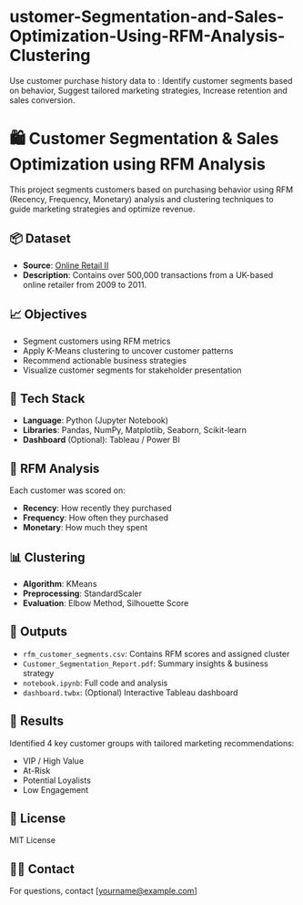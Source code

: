 # ustomer-Segmentation-and-Sales-Optimization-Using-RFM-Analysis-Clustering
Use customer purchase history data to : Identify customer segments based on behavior, Suggest tailored marketing strategies, Increase retention and sales conversion.


# 🛍️ Customer Segmentation & Sales Optimization using RFM Analysis

This project segments customers based on purchasing behavior using RFM (Recency, Frequency, Monetary) analysis and clustering techniques to guide marketing strategies and optimize revenue.

## 📦 Dataset

- **Source**: [Online Retail II](https://www.kaggle.com/datasets/mashlyn/online-retail-ii-uci)
- **Description**: Contains over 500,000 transactions from a UK-based online retailer from 2009 to 2011.

## 📈 Objectives

- Segment customers using RFM metrics
- Apply K-Means clustering to uncover customer patterns
- Recommend actionable business strategies
- Visualize customer segments for stakeholder presentation

## 🧰 Tech Stack

- **Language**: Python (Jupyter Notebook)
- **Libraries**: Pandas, NumPy, Matplotlib, Seaborn, Scikit-learn
- **Dashboard** (Optional): Tableau / Power BI

## 🧮 RFM Analysis

Each customer was scored on:
- **Recency**: How recently they purchased
- **Frequency**: How often they purchased
- **Monetary**: How much they spent

## 📊 Clustering

- **Algorithm**: KMeans
- **Preprocessing**: StandardScaler
- **Evaluation**: Elbow Method, Silhouette Score

## 📁 Outputs

- `rfm_customer_segments.csv`: Contains RFM scores and assigned cluster
- `Customer_Segmentation_Report.pdf`: Summary insights & business strategy
- `notebook.ipynb`: Full code and analysis
- `dashboard.twbx`: (Optional) Interactive Tableau dashboard

## 🚀 Results

Identified 4 key customer groups with tailored marketing recommendations:
- VIP / High Value
- At-Risk
- Potential Loyalists
- Low Engagement

## 📜 License

MIT License

## 🙋‍♂️ Contact

For questions, contact [yourname@example.com]
